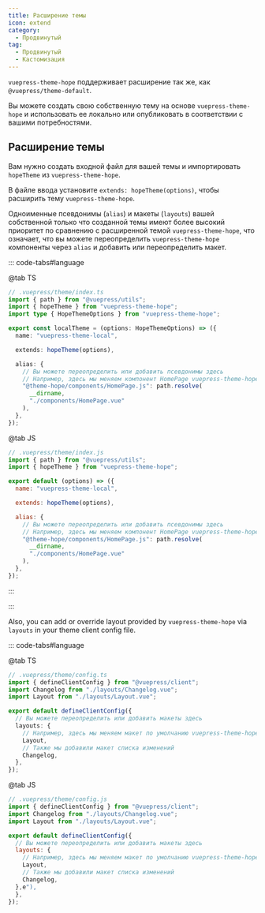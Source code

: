 ```yaml
---
title: Расширение темы
icon: extend
category:
  - Продвинутый
tag:
  - Продвинутый
  - Кастомизация
---
```


`vuepress-theme-hope` поддерживает расширение так же, как `@vuepress/theme-default`.

Вы можете создать свою собственную тему на основе `vuepress-theme-hope` и использовать ее локально или опубликовать в соответствии с вашими потребностями.

## Расширение темы

Вам нужно создать входной файл для вашей темы и импортировать `hopeTheme` из `vuepress-theme-hope`.

В файле ввода установите `extends: hopeTheme(options)`, чтобы расширить тему `vuepress-theme-hope`.

Одноименные псевдонимы (`alias`) и макеты (`layouts`) вашей собственной только что созданной темы имеют более высокий приоритет по сравнению с расширенной темой `vuepress-theme-hope`, что означает, что вы можете переопределить `vuepress-theme-hope` компоненты через `alias` и добавить или переопределить макет.

::: code-tabs#language

@tab TS

```ts
// .vuepress/theme/index.ts
import { path } from "@vuepress/utils";
import { hopeTheme } from "vuepress-theme-hope";
import type { HopeThemeOptions } from "vuepress-theme-hope";

export const localTheme = (options: HopeThemeOptions) => ({
  name: "vuepress-theme-local",

  extends: hopeTheme(options),

  alias: {
    // Вы можете переопределить или добавить псевдонимы здесь
    // Например, здесь мы меняем компонент HomePage vuepress-theme-hope на component/HomePage.vue под нашей собственной темой
    "@theme-hope/components/HomePage.js": path.resolve(
      __dirname,
      "./components/HomePage.vue"
    ),
  },
});
```

@tab JS

```js
// .vuepress/theme/index.js
import { path } from "@vuepress/utils";
import { hopeTheme } from "vuepress-theme-hope";

export default (options) => ({
  name: "vuepress-theme-local",

  extends: hopeTheme(options),

  alias: {
    // Вы можете переопределить или добавить псевдонимы здесь
    // Например, здесь мы меняем компонент HomePage vuepress-theme-hope на component/HomePage.vue под нашей собственной темой
    "@theme-hope/components/HomePage.js": path.resolve(
      __dirname,
      "./components/HomePage.vue"
    ),
  },
});
```

:::

:::

Also, you can add or override layout provided by `vuepress-theme-hope` via `layouts` in your theme client config file.

::: code-tabs#language

@tab TS

```ts
// .vuepress/theme/config.ts
import { defineClientConfig } from "@vuepress/client";
import Changelog from "./layouts/Changelog.vue";
import Layout from "./layouts/Layout.vue";

export default defineClientConfig({
  // Вы можете переопределить или добавить макеты здесь
  layouts: {
    // Например, здесь мы меняем макет по умолчанию vuepress-theme-hope на layouts/Layout.vue под нашу собственную тему
    Layout,
    // Также мы добавили макет списка изменений
    Changelog,
  },
});
```

@tab JS

```js
// .vuepress/theme/config.js
import { defineClientConfig } from "@vuepress/client";
import Changelog from "./layouts/Changelog.vue";
import Layout from "./layouts/Layout.vue";

export default defineClientConfig({
  // Вы можете переопределить или добавить макеты здесь
  layouts: {
    // Например, здесь мы меняем макет по умолчанию vuepress-theme-hope на layouts/Layout.vue под нашу собственную тему
    Layout,
    // Также мы добавили макет списка изменений
    Changelog,
  },e"),
  },
});
```
